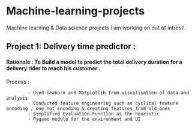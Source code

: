 # Machine-learning-projects
Machine learning & Data science projects I am working on out of intrest!.

## Project 1: Delivery time predictor : 
#### Rationale : To Build a model to predict the total delivery duration for a delivery rider to reach his customer . 
Process : 

            - Used Seaborn and Matplotlib from visualisation of data and analysis
            - Conducted feature engineering such as cyclical feature encoding , one hot encoding & creating features from old ones
            - Simplified Evaluation Function as the heuristic
            - Pygame module for the environment and UI 
            
